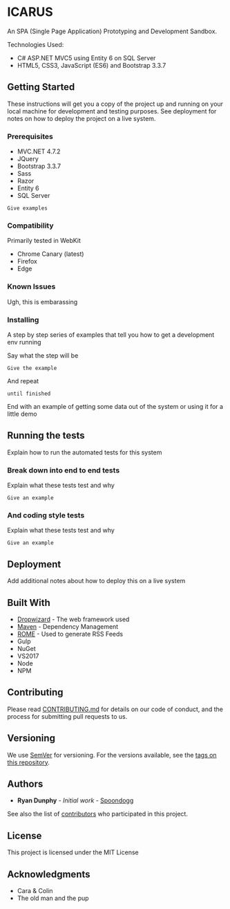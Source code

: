 ﻿# ICARUS
An SPA (Single Page Application) Prototyping and Development Sandbox.

Technologies Used:
  - C# ASP.NET MVC5 using Entity 6 on SQL Server 
  - HTML5, CSS3, JavaScript (ES6) and Bootstrap 3.3.7


## Getting Started

These instructions will get you a copy of the project up and running on your local machine for development and testing purposes. See deployment for notes on how to deploy the project on a live system.

### Prerequisites

* MVC.NET 4.7.2
* JQuery
* Bootstrap 3.3.7
* Sass
* Razor
* Entity 6
* SQL Server

```
Give examples
```

### Compatibility

Primarily tested in WebKit 

* Chrome Canary (latest) 
* Firefox
* Edge

### Known Issues

Ugh, this is embarassing


### Installing

A step by step series of examples that tell you how to get a development env running

Say what the step will be

```
Give the example
```

And repeat

```
until finished
```

End with an example of getting some data out of the system or using it for a little demo

## Running the tests

Explain how to run the automated tests for this system

### Break down into end to end tests

Explain what these tests test and why

```
Give an example
```

### And coding style tests

Explain what these tests test and why

```
Give an example
```

## Deployment

Add additional notes about how to deploy this on a live system

## Built With

* [Dropwizard](http://www.dropwizard.io/1.0.2/docs/) - The web framework used
* [Maven](https://maven.apache.org/) - Dependency Management
* [ROME](https://rometools.github.io/rome/) - Used to generate RSS Feeds
* Gulp
* NuGet
* VS2017
* Node
* NPM

## Contributing

Please read [CONTRIBUTING.md](https://gist.github.com/Spoondogg/b24679402957c63ec426) for details on our code of conduct, and the process for submitting pull requests to us.

## Versioning

We use [SemVer](http://semver.org/) for versioning. For the versions available, see the [tags on this repository](https://github.com/Spoondogg/ICARUS/tags). 

## Authors

* **Ryan Dunphy** - *Initial work* - [Spoondogg](https://github.com/Spoondogg)

See also the list of [contributors](https://github.com/Spoondogg/ICARUS/contributors) who participated in this project.

## License

This project is licensed under the MIT License 

## Acknowledgments

* Cara & Colin
* The old man and the pup
